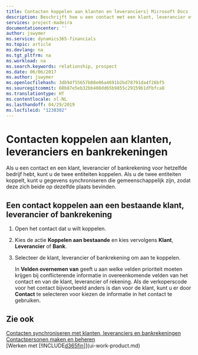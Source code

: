 ```yaml
---
title: Contacten koppelen aan klanten en leveranciers| Microsoft Docs
description: Beschrijft hoe u een contact met een klant, leverancier of bankrekening van hetzelfde bedrijf koppelt, zodat u algemene gegevens kunt synchroniseren.
services: project-madeira
documentationcenter: ''
author: jswymer
ms.service: dynamics365-financials
ms.topic: article
ms.devlang: na
ms.tgt_pltfrm: na
ms.workload: na
ms.search.keywords: relationship, prospect
ms.date: 06/06/2017
ms.author: jswymer
ms.openlocfilehash: 3db94f55657b08e06a4691b2bd78791da4f26bf5
ms.sourcegitcommit: 60b87e5eb32bb408dd65b9855c29159b1dfbfca8
ms.translationtype: HT
ms.contentlocale: nl-NL
ms.lasthandoff: 04/29/2019
ms.locfileid: "1238302"
---
```

# <a name="link-contacts-with-customers-vendors-and-bank-accounts"></a>Contacten koppelen aan klanten, leveranciers en bankrekeningen
Als u een contact en een klant, leverancier of bankrekening voor hetzelfde bedrijf hebt, kunt u de twee entiteiten koppelen. Als u de twee entiteiten koppelt, kunt u gegevens synchroniseren die gemeenschappelijk zijn, zodat deze zich beide op dezelfde plaats bevinden.

## <a name="link-a-contact-to-an-existing-customer-vendor-or-bank-account"></a>Een contact koppelen aan een bestaande klant, leverancier of bankrekening
1. Open het contact dat u wilt koppelen.
2. Kies de actie **Koppelen aan bestaande** en kies vervolgens **Klant**, **Leverancier** of **Bank**.
3. Selecteer de klant, leverancier of bankrekening om aan te koppelen.

   In **Velden overnemen van** geeft u aan welke velden prioriteit moeten krijgen bij conflicterende informatie in overeenkomende velden van het contact en van de klant, leverancier of rekening. Als de verkoperscode voor het contact bijvoorbeeld anders is dan voor de klant, kunt u er door **Contact** te selecteren voor kiezen de informatie in het contact te gebruiken.

## <a name="see-also"></a>Zie ook
[Contacten synchroniseren met klanten, leveranciers en bankrekeningen](marketing-synchronize-contacts-customers-vendors-bank-accounts.md)  
[Contactpersonen maken en beheren](marketing-contacts.md)  
[Werken met [!INCLUDE[d365fin](includes/d365fin_md.md)]](ui-work-product.md)  

